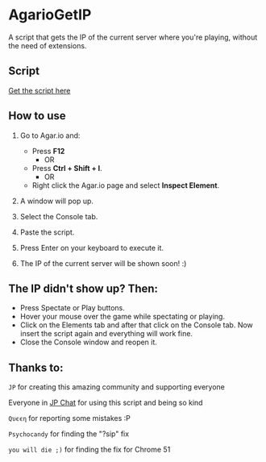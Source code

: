 # AgarioGetIP
A script that gets the IP of the current server where you're playing, without the need of extensions.

## Script

[Get the script here](script.js)


## How to use

1. Go to Agar.io and:

    * Press **F12**
        - OR
    * Press **Ctrl + Shift + I**.
        - OR
    * Right click the Agar.io page and select **Inspect Element**.

2. A window will pop up.
3. Select the Console tab.
4. Paste the script.
5. Press Enter on your keyboard to execute it.
6. The IP of the current server will be shown soon! :)

## The IP didn't show up? Then:

* Press Spectate or Play buttons.
* Hover your mouse over the game while spectating or playing.
* Click on the Elements tab and after that click on the Console tab. Now insert the script again and everything will work fine.
* Close the Console window and reopen it.

## Thanks to:

`JP` for creating this amazing community and supporting everyone

Everyone in [JP Chat](https://agariojp.chatovod.com/) for using this script and being so kind

`Qυєєη` for reporting some mistakes :P

`Psychocandy` for finding the "?sip" fix

`you will die ;)` for finding the fix for Chrome 51
